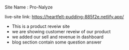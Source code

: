 Site Name : Pro-Nalyze

live-site link: https://heartfelt-pudding-885f2e.netlify.app/

- This is a product reveiw site
- we are showing customer reveiw of our product
- we added our sell and revenue in dashboard
- blog section contain some question answer
